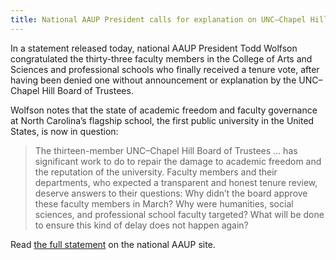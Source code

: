 ```yaml
---
title: National AAUP President calls for explanation on UNC–Chapel Hill tenure delay
---
```


In a statement released today, national AAUP President Todd Wolfson
congratulated the thirty-three faculty members in the College of Arts
and Sciences and professional schools who finally received a tenure
vote, after having been denied one without announcement or explanation
by the UNC–Chapel Hill Board of Trustees.

Wolfson notes that the state of academic freedom and faculty
governance at North Carolina’s flagship school, the first public
university in the United States, is now in question:

> The thirteen-member UNC–Chapel Hill Board of Trustees … has
> significant work to do to repair the damage to academic freedom and
> the reputation of the university. Faculty members and their
> departments, who expected a transparent and honest tenure review,
> deserve answers to their questions: Why didn’t the board approve
> these faculty members in March? Why were humanities, social
> sciences, and professional school faculty targeted? What will be
> done to ensure this kind of delay does not happen again?

Read [the full
statement](https://www.aaup.org/news/aaup-president-calls-explanation-unc-chapel-hill-tenure-delay)
on the national AAUP site.
